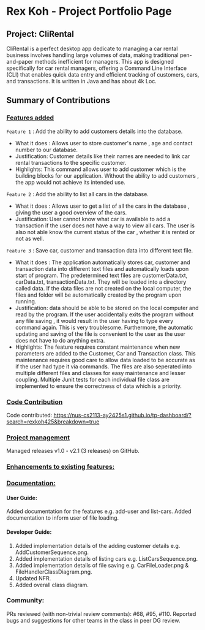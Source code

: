 # Rex Koh - Project Portfolio Page

## Project: CliRental

CliRental is a perfect desktop app dedicate to managing a car rental business involves handling large volumes
of data, making traditional pen-and-paper methods inefficient for managers. This app is designed specifically for car
rental managers, offering a Command Line Interface (CLI) that enables quick data entry and efficient tracking of
customers, cars, and transactions. It is written in Java and has about 4k Loc.

## Summary of Contributions

### <u>Features added</u>

`Feature 1` : Add the ability to add customers details into the database.

* What it does : Allows user to store customer's name , age and contact number to our database.
* Justification: Customer details like their names are needed to link car rental transactions to the specific customer.
* Highlights: This command allows user to add customer which is the building blocks for our application. Without the 
ability to add customers , the app would not achieve its intended use.

`Feature 2` : Add the ability to list all cars in the database.

* What it does : Allows user to get a list of all the cars in the database , giving the user a 
good overview of the cars.
* Justification: User cannot know what car is available to add a transaction if the user does not have a way to view 
all cars. The user is also not able know the current status of the car , whether it is rented or not as well.

`Feature 3` : Save car, customer and transaction data into different text file.

* What it does : The application automatically stores car, customer and transaction data into different text files and 
automatically loads upon start of program. The predetermined text files are customerData.txt, carData.txt,
transactionData.txt. They will be loaded into a directory called data. If the data files are not created on the local
computer, the files and folder will be automatically created by the program upon running.
* Justification: data should be able to be stored on the local computer and read by the program. If the user 
accidentally exits the program without any file saving , it would result in the user having to type every command again.
This is very troublesome. Furthermore, the automatic updating and saving of the file is convenient to the user as the 
user does not have to do anything extra. 
* Highlights: The feature requires constant maintenance when new parameters are added to the Customer, Car and 
Transaction class. This maintenance requires good care to allow data loaded to be accurate as if the user had type it 
via commands. The files are also seperated into multiple different files and classes for easy maintenance and lesser 
coupling. Multiple Junit tests for each individual file class are implemented to ensure the correctness of data which 
is a priority.

### <u>Code Contribution</u>

Code contributed: https://nus-cs2113-ay2425s1.github.io/tp-dashboard/?search=rexkoh425&breakdown=true

### <u>Project management</u>

Managed releases v1.0 - v2.1 (3 releases) on GitHub.

### <u>Enhancements to existing features:</u>



### <u>Documentation:</u>
#### User Guide:
Added documentation for the features e.g. add-user and list-cars.
Added documentation to inform user of file loading.
#### Developer Guide:
1) Added implementation details of the adding customer details e.g. AddCustomerSequence.png.
2) Added implementation details of listing cars e.g. ListCarsSequence.png.
3) Added implementation details of file saving e.g. CarFileLoader.png & FileHandlerClassDiagram.png.
4) Updated NFR.
5) Added overall class diagram.

### Community:
PRs reviewed (with non-trivial review comments): #68, #95, #110.
Reported bugs and suggestions for other teams in the class in peer DG review.
